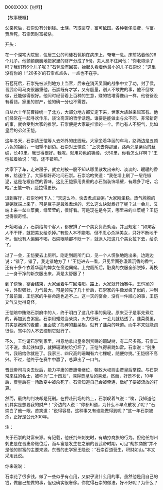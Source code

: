 D000XXXX【材料】

【故事梗概】

父亲死后，石崇没有分到钱。士族，巧取豪夺，富可敌国。各种奢侈浪费，斗富。贾后死，石崇因财富被杀。

开头：

在一个深宅大院里，位居三公的司徒石苞躺在病床上，奄奄一息。床前站着他的6个儿子。他颤颤巍巍地把家里的财产分成了5份。夫人忍不住问他：“你老糊涂了吗？我们有6个儿子呢？”石苞没有回答，抬起头看着他最小的儿子石崇说：“这里没有你的！”20多岁的石崇点点头，一点也不在乎。

石苞死后，石崇先被派到地方上当官，后来在消灭吴国的战争中立了功，封了侯，晋武帝司马炎很器重他。石崇既有才学，又有胆量，别人不敢做的事，他不但敢做，还能做得很好。他同时经营着上百种的生意，赚的钱堆得像山一样。他爸爸没有看错，家里的财产，他的确一分也不需要。

自从六十年前曹操统一了北方，大部分地方都安定下来，世家大族越来越富有。他们经常在一起寻欢作乐，谈论高深的哲学话题。谁要是能做出与众不同、非常新奇的事，就会受到大家的推崇。石崇便是大家最推崇的一个。但也有人不服气，比如皇后的弟弟王恺。

这年冬天，石崇请王恺等人去郊外的庄园玩。大家坐着华丽的车马，路两边是五颜六色的锦缎，一眼望不到边。石崇对王恺说：“上次去你那里，路两旁是紫色的丝绸，长40里。我觉得很好。我呢，就用彩色的锦缎，长50里，你看怎么样啊？”王恺拉着脸说：“嗯，还不错嘛。”

大家下了车，走进房子，就立刻被一股不知从哪里散发出来的、淡淡的、暖暖的香味，给迷住了。大家都好奇地问石崇。石崇哈哈笑道：“我在墙上刷了一层花椒泥，这是花椒自然的香味。这比王恺家用贵重的赤石脂装饰墙壁，有趣多了吧，哈哈。”王恺一听，脸拉得更长。

进到客厅，石崇吩咐下人：“天这么冷，快去煮点豆粥。”大家刚坐稳，热气腾腾的豆粥就端上来了。可是豆子是最难煮烂的，怎么这么快就煮好了呢？过一会儿，又端上来一盆韭菜羹，绿莹莹的，很好看。可是现在是冬天，哪里来的韭菜呢？王恺觉得很奇怪。

开始喝酒了，石崇给每个客人，都安排了一个美女负责劝酒。并且规定：“如果客人不干杯，就把美女给杀掉。”有些人本不能喝，但不忍心杀掉美女，只好不断地干杯。但也有人偏偏不喝，石崇眼睛都不眨一下，就派人把这几个美女拉下去，给杀了。

过了一会，王恺要去上厕所。刚走到厕所门口，见一个人慌张地跑出来。边跑边说：“错了，错了，我走错地方了！”王恺进去一看，只见里面弥漫着沉香的香气，还有十多个衣着华丽的婢女在旁边伺候。上完厕所后，脏臭的衣服全部脱掉，再换上一身干净的新衣服出来。真是太舒服了！

到了傍晚，宴会结束，大家坐着牛车回洛阳。路上，大家就开始赛牛。王恺家的牛，外形强壮，力气最大，可是领先了几十步后，石崇家的牛像发疯了似的，冲到了最前面，王恺家的牛拼命跑也追不上。这一天的宴会，没有一件顺心的事，王恺又气又觉得奇怪。

王恺暗中贿赂石崇府中的人，终于明白了这几件事的奥秘。原来豆子是事先煮烂的，再加到白粥里。石崇用蜡烛当柴烧，火力很旺，一会儿就热透了。韭菜羹里，其实是嫩嫩的麦苗，里面放了捣碎的韭菜根，就有了韭菜的味道。而牛本来就能跑很快，驾牛的人不去控制它就行了。

不久，王恺请石崇到家里，得意地拿出皇帝刚赏赐的珊瑚树，有二尺多高。石崇二话不说，拿起铁如意，就把珊瑚树给打坏了。王恺气得暴跳如雷。石崇说：“别生气，我赔给你就是了。我家三、四尺高的珊瑚有六七棵呢，随便你挑。”王恺很不高兴。不过，他终于在赛牛中赢了，总算出了一口气。

晋武帝司马炎去世后，能力平庸的晋惠帝继位，朝政大权则由贾皇后掌控。与石崇常来往的名士，被称为”二十四友“，深得贾皇后的喜爱。然而，好景不长，10年后，贾皇后在一场政变中被杀死了。石崇知道自己会被牵连，做好了要被流放的打算。

然而，最终的判决却是死刑。在押赴刑场的路上，石崇叹着气说：”唉，我知道他们其实是想要我的财产！“旁边的人说：”你都知道，为什么不早点散发了呢？“石崇白了他一眼，苦笑道：”说得容易，这种事又有谁能做得到呢？“这一年石崇被杀，正好是公元300年。



注：

关于石崇的财富来源。有记载，他任荆州刺史时，有劫掠商旅的行为。但他任荆州刺史是在晋惠帝继位后，而斗富是发生在之前的晋武帝时期，可见”劫掠商旅“并不是他的财富的主要来源。东晋的史学家王隐说：“石崇百道营生，积财如山。”本文采用此说。



你来说说：

石崇花了很多钱，做了一些似乎有点用，又似乎没什么用的事。虽然他是用自己的钱，做自己想做的事，但也确实很奢侈。你觉得石崇的做法，好不好呢？为什么？





